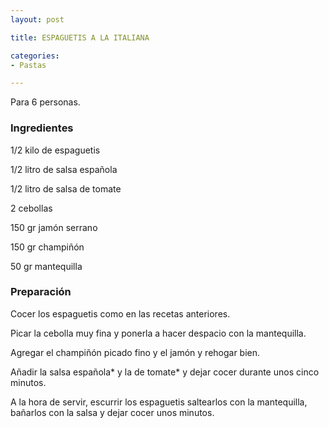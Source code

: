 ```yaml
---
layout: post

title: ESPAGUETIS A LA ITALIANA

categories:
- Pastas

---
```

Para 6 personas.

<h3>Ingredientes</h3>

1/2 kilo de espaguetis

1/2 litro de salsa española

1/2 litro de salsa de tomate

2 cebollas

150 gr jamón serrano

150 gr champiñón

50 gr mantequilla

<h3>Preparación</h3>

Cocer los espaguetis como en las recetas anteriores.

Picar la cebolla muy fina y ponerla a hacer despacio con la mantequilla.

Agregar el champiñón picado fino y el jamón y rehogar bien.

Añadir la salsa española* y la de tomate* y dejar cocer durante unos cinco minutos.

A la hora de servir, escurrir los espaguetis saltearlos con la mantequilla, bañarlos con la salsa y dejar cocer unos minutos.

